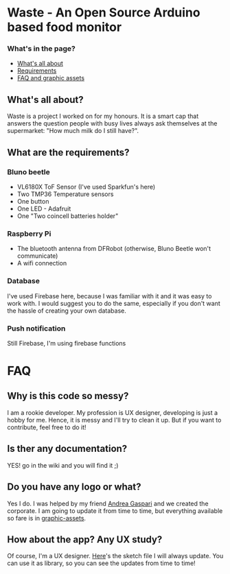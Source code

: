 # Waste - An Open Source Arduino based food monitor

### What's in the page?
* [What's all about](https://github.com/gabrielemaffoni/waste#whats-all-about)
* [Requirements](https://github.com/gabrielemaffoni/waste#what-are-the-requirements)
* [FAQ and graphic assets](https://github.com/gabrielemaffoni/waste#faq)

## What's all about?
Waste is a project I worked on for my honours. It is a smart cap that answers the question people with busy lives always ask themselves at the supermarket: "How much milk do I still have?".

## What are the requirements?

### Bluno beetle
- VL6180X ToF Sensor (I've used Sparkfun's here)
- Two TMP36 Temperature sensors
- One button
- One LED - Adafruit
- One "Two coincell batteries holder"

### Raspberry Pi
- The bluetooth antenna from DFRobot (otherwise, Bluno Beetle won't communicate)
- A wifi connection

### Database
I've used Firebase here, because I was familiar with it and it was easy to work with. I would suggest you to do the same, especially if you don't want the hassle of creating your own database.

### Push notification
Still Firebase, I'm using firebase functions

# FAQ

## Why is this code so messy?
I am a rookie developer. My profession is UX designer, developing is just a hobby for me. Hence, it is messy and I'll try to clean it up. But if you want to contribute, feel free to do it!

## Is ther any documentation?
YES! go in the wiki and you will find it ;)

## Do you have any logo or what?
Yes I do. I was helped by my friend [Andrea Gaspari](https://www.behance.net/andreagaspari) and we created the corporate. I am going to update it from time to time, but everything available so fare is in [graphic-assets](https://github.com/gabrielemaffoni/waste/tree/master/graphic-assets).

## How about the app? Any UX study?
Of course, I'm a UX designer. [Here](https://sketch.cloud/s/YjPbM)'s the sketch file I will always update. You can use it as library, so you can see the updates from time to time!
